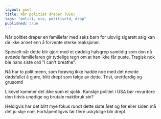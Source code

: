 ```yaml
---
layout: post
title: Når politiet dreper (USA)
tags: "politi, usa, politivold, drap"
published: true
---
```


Når politiet dreper en familiefar med seks barn for ulovlig sigarett salg kan de ikke annet enn å forvente sterke reaksjoner.

Spesielt når dette blir gjort med et dødelig halsgrep samtidig som den nå avdøde familiefaren gir tydelige tegn om at han ikke får puste. Tragisk nok ble hans siste ord "I can't breathe".

Nå har to politimenn, som forøvrig ikke hadde noe med det nevnte dødsfallet å gjøre, blitt drept som følge av dette. Trist, urettferdig og grusomt! 

Likevel kommer det ikke som et sjokk. Kanskje politiet i USA bør revurdere den tidvis unødige og brutale maktbruk sin?

Heldigvis har det blitt mye fokus rundt dette siste året og før eller siden må det jo skje noe. Forhåpentligvis før flere uskyldige blir drept.